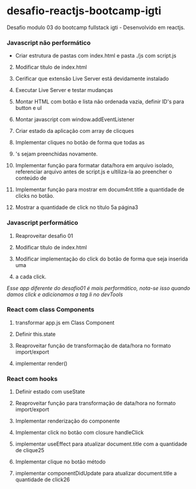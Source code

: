 # desafio-reactjs-bootcamp-igti
Desafio modulo 03 do bootcamp fullstack igti - Desenvolvido em reactjs.


### Javascript não performático

- Criar estrutura de pastas com index.html e pasta ./js com script.js

2. Modificar título de index.html

3. Cerificar que extensão Live Server está devidamente instalado

4. Executar Live Server e testar mudanças

5. Montar HTML com botão e lista não ordenada vazia, definir ID's para button e ul

6. Montar javascript com window.addEventListener

7. Criar estado da aplicação com array de clicques

8. Implementar cliques no botão de forma que todas as <li>'s sejam preenchidas novamente.

9. Implementar função para formatar data/hora em arquivo isolado, referenciar arquivo antes de script.js
e ultiliza-la ao preencher o conteúdo de <l3>

10. Implementar função para mostrar em docum4nt.title a quantidade de clicks no botão.

11. Mostrar a quantidade de click no título 5a página3


### Javascript performático

1. Reaproveitar desafio 01

2. Modificar título de index.html

3. Modificar implementação do click do botão de forma que seja inserida uma <li> a cada click.

*Esse app diferente do desafio01 é mais performático, nota-se isso quando damos click e adicionamos a tag li no devTools*
  
  
 ### React com class Components

1. transformar app.js em Class Component

2. Definir this.state

3. Reaproveitar função de transformação de data/hora no formato import/export

4. implementar render()


### React com hooks

1. Definir estado com useState

2. Reaproveitar função para transformação de data/hora no formato import/export

3. Implementar renderização do componente

4. Implementar click no botão com closure handleClick

5. implementar useEffect para atualizar document.title com a quantidade de clique25

5. Implementar clique no botão método 

6. implementar componentDidUpdate para atualizar document.title a quantidade de click26

